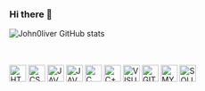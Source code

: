 ### Hi there 👋

![John0liver GitHub stats](https://github-readme-stats.vercel.app/api?username=John0liver&show_icons=true&theme=dracula)
<p style="text-align: center;"> </p>
<br/>

<div style="displat inline_block"> <br/>
    <img align="center" alt="HTML5" height="30" width="30" src="https://cdn.jsdelivr.net/gh/devicons/devicon/icons/html5/html5-original.svg">
    <img align="center" alt="CSS3" height="30" width="30" src="https://cdn.jsdelivr.net/gh/devicons/devicon/icons/css3/css3-original.svg">
    <img align="center" alt="JAVASCRIPT" height="30" width="30" src="https://cdn.jsdelivr.net/gh/devicons/devicon/icons/javascript/javascript-original.svg">
    <img align="center" alt="JAVA" height="30" width="30" src="https://cdn.jsdelivr.net/gh/devicons/devicon/icons/java/java-original.svg">
    <img align="center" alt="C" height="30" width="30" src="https://cdn.jsdelivr.net/gh/devicons/devicon/icons/c/c-original.svg">
    <img align="center" alt="C++" height="30" width="30" src="https://cdn.jsdelivr.net/gh/devicons/devicon/icons/cplusplus/cplusplus-original.svg">
    <img align="center" alt="VISUAL STUDIO" height="30" width="30" src="https://cdn.jsdelivr.net/gh/devicons/devicon/icons/vscode/vscode-original.svg">
    <img align="center" alt="GIT" height="30" width="30" src="https://cdn.jsdelivr.net/gh/devicons/devicon/icons/git/git-original.svg">
    <img align="center" alt="MYSQL" height="30" width="30" src="https://cdn.jsdelivr.net/gh/devicons/devicon/icons/mysql/mysql-original-wordmark.svg">
    <img align="center" alt="SQLITE" height="30" width="30" src="https://cdn.jsdelivr.net/gh/devicons/devicon/icons/sqlite/sqlite-original.svg">
</div>

<!--
**John0liver/John0liver** is a ✨ _special_ ✨ repository because its `README.md` (this file) appears on your GitHub profile.

Here are some ideas to get you started:

- 🔭 I’m currently working on ...
- 🌱 I’m currently learning ...
- 👯 I’m looking to collaborate on ...
- 🤔 I’m looking for help with ...
- 💬 Ask me about ...
- 📫 How to reach me: ...
- 😄 Pronouns: ...
- ⚡ Fun fact: ...
-->
